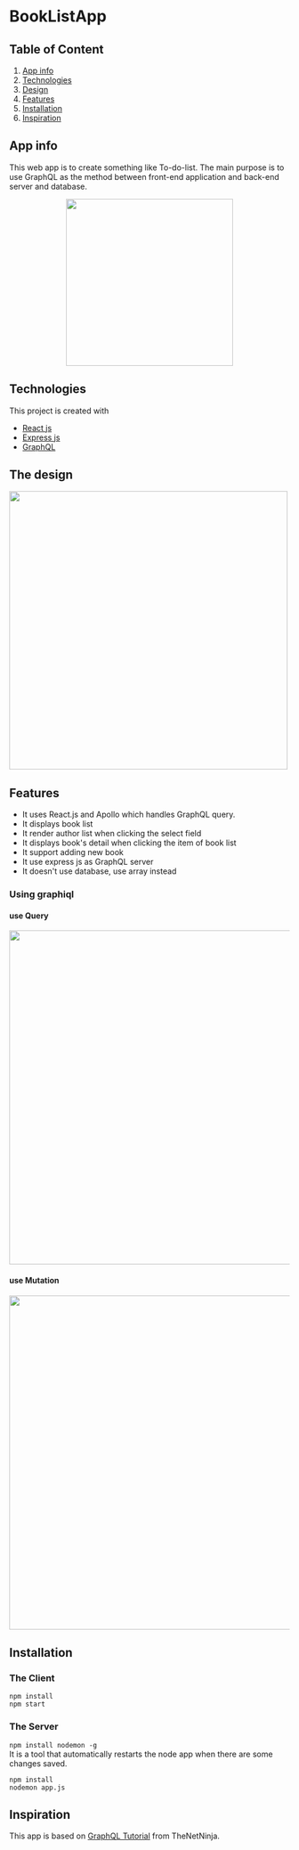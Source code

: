 # BookListApp
## Table of Content
1. [App info](#appinfo)
2. [Technologies](#technologies)
3. [Design](#design)
4. [Features](#features)
5. [Installation](#installation)
6. [Inspiration](#inspiration)


<a name="appinfo"></a>
## App info
This web app is to create something like To-do-list. The main purpose is to use GraphQL as the method between front-end application and back-end server and database.  
<p align="center">
  <img src="https://github.com/fishxxxx/BookListApp/blob/master/img/react_demo.gif" width="300" >
</p>

<a name="technologies"></a>
## Technologies  
This project is created with
- [React js](https://github.com/facebook/create-react-app)
- [Express js](https://github.com/fishxxxx/BookListApp/blob/master/img/graphql2.png)
- [GraphQL](https://graphql.org/)

<a name="design"></a>
## The design
<img src="https://github.com/fishxxxx/BookListApp/blob/master/img/structure.png" width="500">

<a name="features"></a>
## Features
- It uses React.js and Apollo which handles GraphQL query.  
- It displays book list
- It render author list when clicking the select field
- It displays book's detail when clicking the item of book list
- It support adding new book   
- It use express js as GraphQL server
- It doesn't use database, use array instead

### Using graphiql
#### use Query
<img src="https://github.com/fishxxxx/BookListApp/blob/master/img/graphql1.png" width="600">  

#### use Mutation
<img src="https://github.com/fishxxxx/BookListApp/blob/master/img/graphql2.png" width="600">  

<a name="installation"></a>
## Installation
### The Client 
```
npm install  
npm start
```
### The Server 
```npm install nodemon -g ```  
It is a tool that automatically restarts the node app when there are some changes saved.
```
npm install
nodemon app.js
```

<a name="inspiration"></a>
## Inspiration
This app is based on [GraphQL Tutorial](https://www.youtube.com/playlist?list=PL4cUxeGkcC9iK6Qhn-QLcXCXPQUov1U7f) from TheNetNinja.
